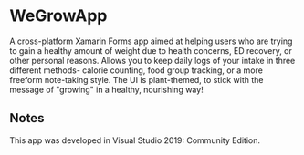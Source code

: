 # WeGrowApp
A cross-platform Xamarin Forms app aimed at helping users who are trying to gain a healthy amount of weight due to health concerns, ED recovery, or other personal reasons. 
Allows you to keep daily logs of your intake in three different methods- calorie counting, food group tracking, or a more freeform note-taking style. 
The UI is plant-themed, to stick with the message of "growing" in a healthy, nourishing way!


## Notes
This app was developed in Visual Studio 2019: Community Edition. 
